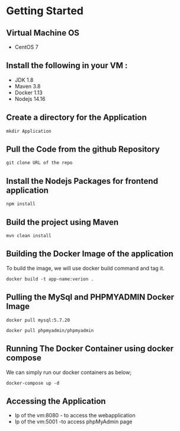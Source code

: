 # Getting Started
## Virtual Machine OS
* CentOS 7
## Install the following in your VM :
* JDK 1.8 
* Maven 3.8 
* Docker 1.13 
* Nodejs 14.16 
## Create a directory for the Application
```
mkdir Application
```
## Pull the Code from the github Repository
```
git clone URL of the repo
```
## Install the Nodejs Packages for frontend application
```
npm install  
```
## Build the project using Maven
```
mvn clean install
```
## Building the Docker Image of the application
To build the image, we will use docker build command and tag it. 
```
docker build -t app-name:verion .
```
## Pulling the MySql and PHPMYADMIN  Docker Image
```
docker pull mysql:5.7.20 
```
```
docker pull phpmyadmin/phpmyadmin 
```
## Running The Docker Container using docker compose
We can simply run our docker containers  as below;
```
docker-compose up -d
```
## Accessing the Application
* Ip of the vm:8080  - to access the webapplication
* Ip of the vm:5001   -to access phpMyAdmin page
